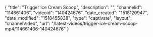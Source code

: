 {
    "title": "Trigger Ice Cream Scoop",
    "description": "",
    "channelid": "114661406",
    "videoid": "140424676",
    "date_created": "1518120947",
    "date_modified": "1518455838",
    "type": "captivate",
    "layout": "channelVideo",
    "url": "\/latest-videos\/trigger-ice-cream-scoop-mp4\/114661406-140424676"
}